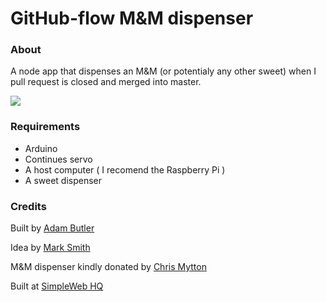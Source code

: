 GitHub-flow M&M dispenser
=========================
### About

A node app that dispenses an M&M (or potentialy any other sweet) when I pull request is closed and merged into master.

![](http://f.cl.ly/items/450F1O3e242a2X2u0i46/45aa1ba45bf711e29a9c22000a1fbe09_7.jpg)

### Requirements

- Arduino
- Continues servo
- A host computer ( I recomend the Raspberry Pi )
- A sweet dispenser

### Credits

Built by [Adam Butler](http://github.com/adambutler)

Idea by [Mark Smith](http://github.com/markjs)

M&M dispenser kindly donated by [Chris Mytton](http://github.com/hecticjeff)

Built at [SimpleWeb HQ](http://twitter.com/simplwebhq)
